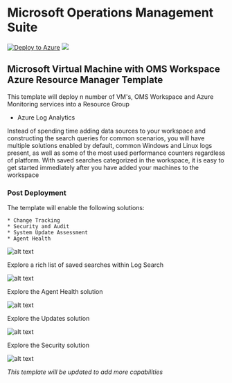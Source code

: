 # Microsoft Operations Management Suite

[![Deploy to Azure](http://azuredeploy.net/deploybutton.png)](https://portal.azure.com/#create/Microsoft.Template/uri/https%3A%2F%2Fraw.githubusercontent.com%2Faaronlafferty%2Fazuremonitor%2Fmaster%2F%2Fazuredeploy.json) 
<a href="http://armviz.io/#/?load=https%3A%2F%2Fraw.githubusercontent.com%2Faaronlafferty%2Fazuremonitor%2Fmaster%2Fazuredeploy.json" target="_blank">
    <img src="http://armviz.io/visualizebutton.png"/>
</a>

## Microsoft Virtual Machine with OMS Workspace Azure Resource Manager Template

This template will deploy n number of VM's, OMS Workspace and Azure Monitoring services into a Resource Group

* Azure Log Analytics

Instead of spending time adding data sources to your workspace and constructing the search queries for common scenarios, you will have multiple solutions enabled by default, common Windows and Linux logs present, as well as some of the most used performance counters regardless of platform. With saved searches categorized in the workspace, it is easy to get started immediately after you have added your machines to the workspace


### Post Deployment

The template will enable the following solutions:
	
	* Change Tracking
	* Security and Audit
	* System Update Assessment
	* Agent Health

![alt text](images/la.png "Log Analytics")

Explore a rich list of saved searches within Log Search

![alt text](images/searches.png "Searches")

Explore the Agent Health solution

![alt text](images/agents.png "Agents overview")

Explore the Updates solution

![alt text](images/updates.png "Updates")

Explore the Security solution

![alt text](images/security.png "Security overview")

*This template will be updated to add more capabilities*

       
